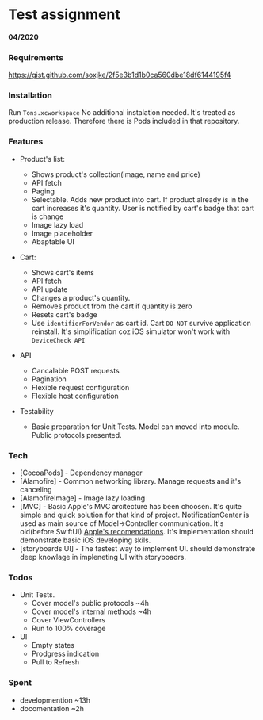 # Test assignment
#### 04/2020

### Requirements
https://gist.github.com/soxjke/2f5e3b1d1b0ca560dbe18df6144195f4

### Installation
Run `Tons.xcworkspace`
No additional instalation needed. It's treated as production release. Therefore there is Pods included in that repository.

### Features
- Product's list:
  - Shows product's collection(image, name and price)
  - API fetch 
  - Paging
  - Selectable. Adds new product into cart. If product already is in the cart increases it's quantity. User is notified by cart's badge that cart is change
  - Image lazy load
  - Image placeholder
  - Abaptable UI
- Cart:
  - Shows cart's items
  - API fetch
  - API update
  - Changes a product's quantity.
  - Removes product from the cart if quantity is zero
  - Resets cart's badge
  - Use `identifierForVendor` as cart id. Cart `DO NOT` survive application reinstall. It's simplification coz iOS simulator won't work with `DeviceCheck API`
 
- API
  - Cancalable POST requests
  - Pagination
  - Flexible request configuration
  - Flexible host configuration
 
- Testability
  - Basic preparation for Unit Tests. Model can moved into module. Public protocols presented.
  
### Tech

* [CocoaPods] - Dependency manager
* [Alamofire] - Common networking library. Manage requests and it's canceling 
* [AlamofireImage] - Image lazy loading
* [MVC] - Basic Apple's MVC arcitecture has been choosen. It's quite simple and quick solution for that kind of project. NotificationCenter is used as main source of Model->Controller communication. It's old(before SwiftUI) [Apple's recomendations](https://developer.apple.com/library/archive/documentation/General/Conceptual/DevPedia-CocoaCore/MVC.html). It's implementation should demonstrate basic iOS developing skils.
* [storyboards UI] - The fastest way to implement UI. should demonstrate deep knowlage in impleneting UI with storyboadrs.

### Todos
 - Unit Tests.
   - Cover model's public protocols ~4h
   - Cover model's internal methods ~4h
   - Cover ViewControllers
   - Run to 100% coverage
 - UI
   - Empty states
   - Prodgress indication
   - Pull to Refresh
 
### Spent
  - developmention ~13h
  - docomentation ~2h
